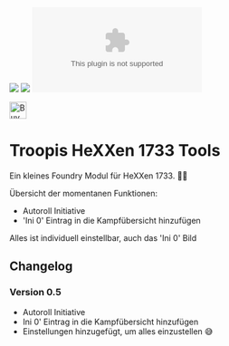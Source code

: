 ![](https://img.shields.io/badge/Foundry-v11-informational)
![](https://img.shields.io/badge/HeXXen_1733_Module-v1.4-confirmed)
![Latest Release Download Count](https://img.shields.io/github/downloads/troopermaxx/hexxen-tools/latest/module.zip)


<a href='https://ko-fi.com/troopermaxx' target='_blank'><img height='30' style='border:0px;height:30px;' src='https://az743702.vo.msecnd.net/cdn/kofi5.png?v=0' border='0' alt='Buy Me a Coffee at ko-fi.com' /></a>

<!--- Downloads @ Latest Badge -->
<!--- replace <user>/<repo> with your username/repository -->
<!--- ![Latest Release Download Count](https://img.shields.io/github/downloads/<user>/<repo>/latest/module.zip) -->

<!--- Forge Bazaar Install % Badge -->
<!--- replace <your-module-name> with the `name` in your manifest -->
<!--- ![Forge Installs](https://img.shields.io/badge/dynamic/json?label=Forge%20Installs&query=package.installs&suffix=%25&url=https%3A%2F%2Fforge-vtt.com%2Fapi%2Fbazaar%2Fpackage%2F<your-module-name>&colorB=4aa94a) -->


# Troopis HeXXen 1733 Tools

Ein kleines Foundry Modul für HeXXen 1733. 🧙‍♀️

Übersicht der momentanen Funktionen:
- Autoroll Initiative
- 'Ini 0' Eintrag in die Kampfübersicht hinzufügen

Alles ist individuell einstellbar, auch das 'Ini 0' Bild

## Changelog
### Version 0.5
- Autoroll Initiative
- Ini 0' Eintrag in die Kampfübersicht hinzufügen
- Einstellungen hinzugefügt, um alles einzustellen 😅